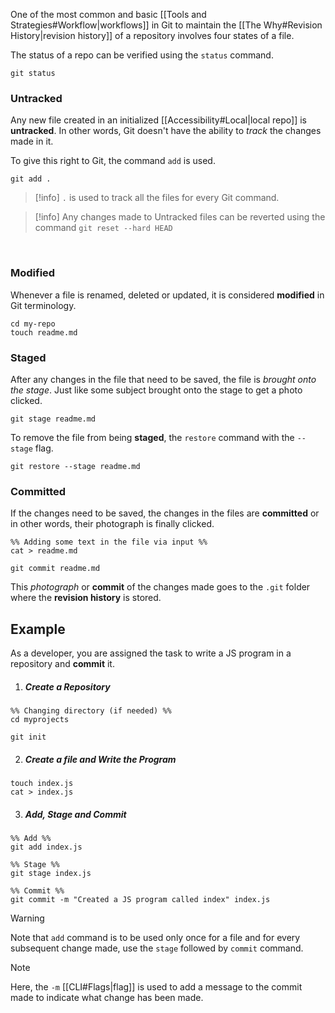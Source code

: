 One of the most common and basic [[Tools and Strategies#Workflow|workflows]] in Git to maintain the [[The Why#Revision History|revision history]] of a repository involves four states of a file. 

The status of a repo can be verified using the `status` command.

```shell
git status 
```

### Untracked
Any new file created in an initialized [[Accessibility#Local|local repo]] is **untracked**. In other words, Git doesn't have the ability to *track* the changes made in it. 

To give this right to Git, the command `add` is used. 
```shell
git add .
```

>[!info]
>`.` is used to track all the files for every Git command.

>[!info]
>Any changes made to Untracked files can be reverted using the command `git reset --hard HEAD`


<br>

### Modified
Whenever a file is renamed, deleted or updated, it is considered **modified** in Git terminology.
```shell
cd my-repo
touch readme.md
```

### Staged
After any changes in the file that need to be saved, the file is *brought onto the stage*. 
Just like some subject brought onto the stage to get a photo clicked.

```shell
git stage readme.md
```

To remove the file from being **staged**, the `restore` command with the `--stage` flag.
```shell
git restore --stage readme.md
```

### Committed
If the changes need to be saved, the changes in the files are **committed** or in other words, their photograph is finally clicked.

```shell
%% Adding some text in the file via input %%
cat > readme.md

git commit readme.md
```

This *photograph* or **commit** of the changes made goes to the `.git` folder where the **revision history** is stored.

## Example
As a developer, you are assigned the task to write a JS program in a repository and **commit** it.

1.  ##### Create a Repository
```shell
%% Changing directory (if needed) %%
cd myprojects

git init
```
2. ##### Create a file and Write the Program
```shell
touch index.js
cat > index.js
```
3. ##### Add, Stage and Commit
```shell
%% Add %%
git add index.js

%% Stage %%
git stage index.js

%% Commit %%
git commit -m "Created a JS program called index" index.js
```


> [!warning]
> Note that `add` command is to be used only once for a file and for every subsequent change made, use the `stage` followed by `commit` command.


> [!note]
> Here, the `-m` [[CLI#Flags|flag]] is used to add a message to the commit made to indicate what change has been made.

